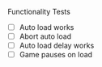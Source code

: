 Functionality Tests

- [ ] Auto load works
- [ ] Abort auto load
- [ ] Auto load delay works
- [ ] Game pauses on load
